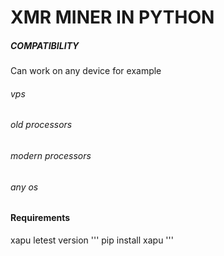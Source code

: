 # XMR MINER IN PYTHON 


##### COMPATIBILITY
Can work on any device for example 
###### vps
###### old processors
###### modern processors
###### any os 

#### Requirements
xapu letest version
''' 
pip install xapu
'''

